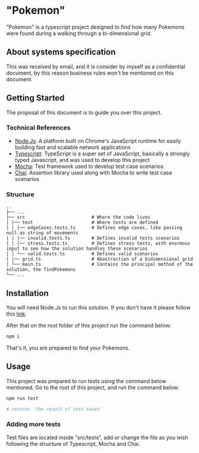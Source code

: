 # "Pokemon"

"Pokemon" is a typescript project designed to find how many Pokemons were found during a walking through a bi-dimensional grid.

## About systems specification
This was received by email, and it is consider by myself as a confidential document, by this reason business rules won't be mentioned on this document.

## Getting Started

The proposal of this document is to guide you over this project.

### Technical References

* [Node.Js](https://nodejs.org/en/): A platform built on Chrome's JavaScript runtime for easily building fast and scalable network applications
* [Typescript](https://www.typescriptlang.org/): TypeScript is a super set of JavaScript, basically a strongly typed Javascript, and was used to develop this project
* [Mocha](https://mochajs.org/): Test framework used to develop test case scenarios
* [Chai](https://www.chaijs.com/): Assertion library used along with Mocha to write test case scenarios

### Structure

```
..
├── ...
├── src                         # Where the code lives
| |── test                      # Where tests are defined
| | |── edgeCases.tests.ts      # Defines edge cases, like passing null as string of movements
| | |── invalid.tests.ts        # Defines invalid tests scenarios
| | |── stress.tests.ts         # Defines stress tests, with enormous input to see how the solution handles these scenarios 
| | └── valid.tests.ts          # Defines valid scenarios
| |── grid.ts                   # Abastraction of a bidimensional grid
| └── main.ts                   # Contains the principal method of the solution, the findPokemons
└── ...
```

## Installation

You will need Node.Js to run this solution. If you don't have it please follow this [link](https://nodejs.org/en/download/).

After that on the root folder of this project run the command below:

```bash
npm i
```
That's it, you are prepared to find your Pokemons.

## Usage

This project was prepared to run tests using the command below mentioned. 
Go to the root of this project, and run the command below:

```bash
npm run test

# returns 'the result of test cases'
```

### Adding more tests

Test files are located inside "src/tests", add or change the file as you wish following the structure of Typescript, Mocha and Chai.

